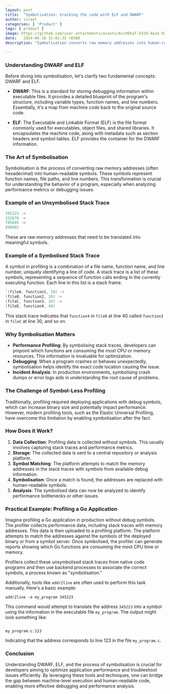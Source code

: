 ```yaml
---
layout: post
title:  "Symbolisation: Cracking the code with ELF and DWARF"
author: israel
categories: [ 'Product' ]
tags: [ product ]
image: https://github.com/user-attachments/assets/6cc09baf-b329-4ea5-92ba-7ef1ee1d59b1
date:   2024-06-28 15:01:35 +0300
description: "Symbolisation converts raw memory addresses into human-readable symbols. The roles of DWARF and ELF in the symbolisation process is explored." 

---
```


### Understanding DWARF and ELF

Before diving into symbolisation, let's clarify two fundamental concepts: DWARF and ELF.

-   **DWARF**: This is a standard for storing debugging information within executable files. It provides a detailed blueprint of the program's structure, including variable types, function names, and line numbers. Essentially, it's a map from machine code back to the original source code.
    
-   **ELF**: The Executable and Linkable Format (ELF) is the file format commonly used for executables, object files, and shared libraries. It encapsulates the machine code, along with metadata such as section headers and symbol tables. ELF provides the container for the DWARF information.
    

### The Art of Symbolisation

Symbolisation is the process of converting raw memory addresses (often hexadecimal) into human-readable symbols. These symbols represent function names, file paths, and line numbers. This transformation is crucial for understanding the behavior of a program, especially when analyzing performance metrics or debugging issues.

### Example of an Unsymbolised Stack Trace


```cpp
345223 ->
232678 ->
785645 ->
898902
```

These are raw memory addresses that need to be translated into meaningful symbols.

### Example of a Symbolised Stack Trace

A symbol in profiling is a combination of a file name, function name, and line number, uniquely identifying a line of code. A stack trace is a list of these symbols, representing a sequence of function calls ending in the currently executing function. Each line in this list is a stack frame.


```cpp
`(fileA, function1, 10) ->
(fileB, function2, 20) ->
(fileC, function3, 30) ->
(fileD, function4, 40)
```

This stack trace indicates that `function4` in `fileD` at line 40 called `function3` in `fileC` at line 30, and so on.

### Why Symbolisation Matters

-   **Performance Profiling**: By symbolising stack traces, developers can pinpoint which functions are consuming the most CPU or memory resources. This information is invaluable for optimization.
-   **Debugging**: When a program crashes or behaves unexpectedly, symbolisation helps identify the exact code location causing the issue.
-   **Incident Analysis**: In production environments, symbolising crash dumps or error logs aids in understanding the root cause of problems.

### The Challenge of Symbol-Less Profiling

Traditionally, profiling required deploying applications with debug symbols, which can increase binary size and potentially impact performance. However, modern profiling tools, such as the Elastic Universal Profiling, have overcome this limitation by enabling symbolisation after the fact.

### How Does it Work?

1.  **Data Collection**: Profiling data is collected without symbols. This usually involves capturing stack traces and performance metrics.
2.  **Storage**: The collected data is sent to a central repository or analysis platform.
3.  **Symbol Matching**: The platform attempts to match the memory addresses in the stack traces with symbols from available debug information.
4.  **Symbolisation**: Once a match is found, the addresses are replaced with human-readable symbols.
5.  **Analysis**: The symbolised data can now be analyzed to identify performance bottlenecks or other issues.

### Practical Example: Profiling a Go Application

Imagine profiling a Go application in production without debug symbols. The profiler collects performance data, including stack traces with memory addresses. This data is then uploaded to a profiling platform. The platform attempts to match the addresses against the symbols of the deployed binary or from a symbol server. Once symbolised, the profiler can generate reports showing which Go functions are consuming the most CPU time or memory.

Profilers collect these unsymbolised stack traces from native code programs and then use backend processes to associate the correct symbols, a process known as "symbolisation."

Additionally, tools like `addr2line` are often used to perform this task manually. Here's a basic example:

```cp
addr2line -e my_program 345223
```

This command would attempt to translate the address `345223` into a symbol using the information in the executable file `my_program`. The output might look something like:

```cp

my_program.c:123

```

Indicating that the address corresponds to line 123 in the file `my_program.c`.

### Conclusion

Understanding DWARF, ELF, and the process of symbolisation is crucial for developers aiming to optimize application performance and troubleshoot issues efficiently. By leveraging these tools and techniques, one can bridge the gap between machine-level execution and human-readable code, enabling more effective debugging and performance analysis.